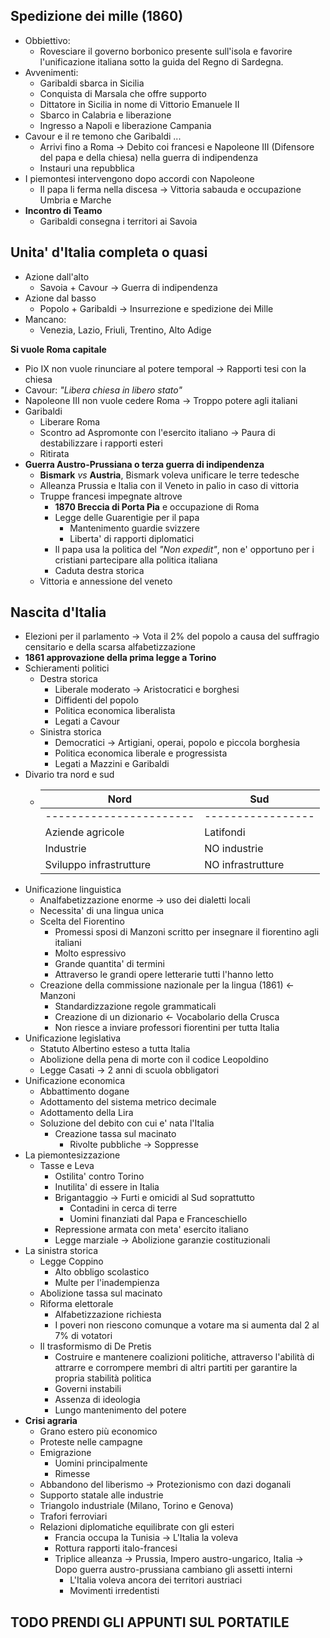 ## **Spedizione dei mille** (1860)
- Obbiettivo:
	- Rovesciare il governo borbonico presente sull'isola e favorire l'unificazione italiana sotto la guida del Regno di Sardegna.
- Avvenimenti:
	- Garibaldi sbarca in Sicilia
	- Conquista di Marsala che offre supporto
	- Dittatore in Sicilia in nome di Vittorio Emanuele II
	- Sbarco in Calabria e liberazione
	- Ingresso a Napoli e liberazione Campania
- Cavour e il re temono che Garibaldi ...
	- Arrivi fino a Roma -> Debito coi francesi e Napoleone III (Difensore del papa e della chiesa) nella guerra di indipendenza
	- Instauri una repubblica
- I piemontesi intervengono dopo accordi con Napoleone
	- Il papa li ferma nella discesa -> Vittoria sabauda e occupazione Umbria e Marche
- **Incontro di Teamo**
	- Garibaldi consegna i territori ai Savoia

## **Unita' d'Italia completa** o quasi
- Azione dall'alto
	- Savoia + Cavour -> Guerra di indipendenza
- Azione dal basso
	- Popolo + Garibaldi -> Insurrezione e spedizione dei Mille
- Mancano:
	- Venezia, Lazio, Friuli, Trentino, Alto Adige

**Si vuole Roma capitale**
- Pio IX non vuole rinunciare al potere temporal -> Rapporti tesi con la chiesa
- Cavour: *"Libera chiesa in libero stato"*
- Napoleone III non vuole cedere Roma -> Troppo potere agli italiani
- Garibaldi
	- Liberare Roma 
	- Scontro ad Aspromonte con l'esercito italiano -> Paura di destabilizzare i rapporti esteri
	- Ritirata
- **Guerra Austro-Prussiana o terza guerra di indipendenza**
	- **Bismark** *vs* **Austria**, Bismark voleva unificare le terre tedesche
	- Alleanza Prussia e Italia con il Veneto in palio in caso di vittoria
	- Truppe francesi impegnate altrove
		- **1870 Breccia di Porta Pia** e occupazione di Roma
		- Legge delle Guarentigie per il papa
			- Mantenimento guardie svizzere
			- Liberta' di rapporti diplomatici
		- Il papa usa la politica del *"Non expedit"*, non e' opportuno per i cristiani partecipare alla politica italiana
		- Caduta destra storica
	- Vittoria e annessione del veneto

## **Nascita d'Italia**
- Elezioni per il parlamento -> Vota il 2% del popolo a causa del suffragio censitario e della scarsa alfabetizzazione
- **1861 approvazione della prima legge a Torino**
- Schieramenti politici
	- Destra storica
		- Liberale moderato -> Aristocratici e borghesi
		- Diffidenti del popolo
		- Politica economica liberalista
		- Legati a Cavour
	- Sinistra storica
		- Democratici -> Artigiani, operai, popolo e piccola borghesia
		- Politica economica liberale e progressista
		- Legati a Mazzini e Garibaldi
- Divario tra nord e sud
	- |  Nord                            |                        Sud|
	   | --                                   | --                          |
	   | ----------------------- | ----------------- |
	   | Aziende agricole           |  Latifondi             |
	   | Industrie                        | NO industrie        |
	   | Sviluppo infrastrutture | NO infrastrutture |
- Unificazione linguistica
	- Analfabetizzazione enorme -> uso dei dialetti locali
	- Necessita' di una lingua unica 
	- Scelta del Fiorentino
		- Promessi sposi di Manzoni scritto per insegnare il fiorentino agli italiani
		- Molto espressivo 
		- Grande quantita' di termini
		- Attraverso le grandi opere letterarie tutti l'hanno letto
	- Creazione della commissione nazionale per la lingua (1861) <- Manzoni
		- Standardizzazione regole grammaticali
		- Creazione di un dizionario <- Vocabolario della Crusca
		- Non riesce a inviare professori fiorentini per tutta Italia
- Unificazione legislativa
	- Statuto Albertino esteso a tutta Italia
	- Abolizione della pena di morte con il codice Leopoldino
	- Legge Casati -> 2 anni di scuola obbligatori
- Unificazione economica
	- Abbattimento dogane
	- Adottamento del sistema metrico decimale
	- Adottamento della Lira
	- Soluzione del debito con cui e' nata l'Italia
		- Creazione tassa sul macinato
			- Rivolte pubbliche -> Soppresse
- La piemontesizzazione
	- Tasse e Leva
		- Ostilita' contro Torino
		- Inutilita' di essere in Italia
		- Brigantaggio -> Furti e omicidi al Sud soprattutto
			- Contadini in cerca di terre
			- Uomini finanziati dal Papa e Franceschiello
		- Repressione armata con meta' esercito italiano
		- Legge marziale -> Abolizione garanzie costituzionali
- La sinistra storica
	- Legge Coppino
		- Alto obbligo scolastico
		- Multe per l'inadempienza
	- Abolizione tassa sul macinato
	- Riforma elettorale
		- Alfabetizzazione richiesta
		- I poveri non riescono comunque a votare ma si aumenta dal 2 al 7% di votatori
	- Il trasformismo di De Pretis
		- Costruire e mantenere coalizioni politiche, attraverso l'abilità di attrarre e corrompere membri di altri partiti per garantire la propria stabilità politica
		- Governi instabili
		- Assenza di ideologia
		- Lungo mantenimento del potere
- **Crisi agraria**
	- Grano estero più economico
	- Proteste nelle campagne
	- Emigrazione
		- Uomini principalmente
		- Rimesse
	- Abbandono del liberismo -> Protezionismo con dazi doganali
	- Supporto statale alle industrie 
	- Triangolo industriale (Milano, Torino e Genova)
	- Trafori ferroviari
	- Relazioni diplomatiche equilibrate con gli esteri
		- Francia occupa la Tunisia -> L'Italia la voleva
		- Rottura rapporti italo-francesi
		- Triplice alleanza -> Prussia, Impero austro-ungarico, Italia -> Dopo guerra austro-prussiana cambiano gli assetti interni
			- L'Italia voleva ancora dei territori austriaci
			- Movimenti irredentisti

## TODO PRENDI GLI APPUNTI SUL PORTATILE